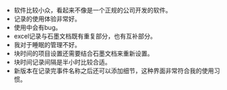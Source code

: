 - 软件比较小众，看起来不像是一个正规的公司开发的软件。
- 记录的使用体验非常好。
- 使用中会有bug。
- excel记录与石墨文档既有重复部分，也有互补部分。
- 我对于睡眠的管理不好。
- 块时间的项目设置还需要结合石墨文档来重新设置。
- 块时间记录间隔是半小时比较合适。
- 新版本在记录完事件名称之后还可以添加细节，这种界面非常符合我的使用习惯。
